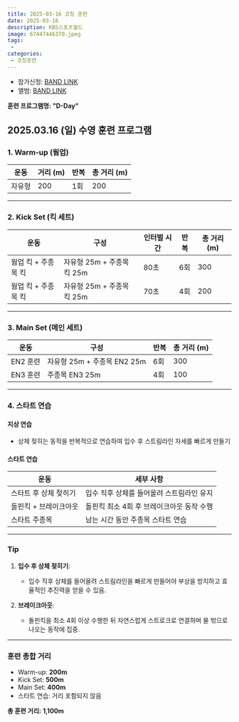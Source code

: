 ```yaml
---
title: 2025-03-16 코칭 훈련
date: 2025-03-16
description: KBS스포츠월드
image: 67447446370.jpeg
tags:
 - 
categories:
 - 코칭훈련
---
```


- 참가신청: [BAND LINK](https://band.us/band/93484357/schedule/4%2F93484357%2F615929709%2F19700101)
- 앨범: [BAND LINK](https://band.us/band/93484357/album/85437518)

**훈련 프로그램명: "D-Day"**

## 2025.03.16 (일) 수영 훈련 프로그램  

### **1. Warm-up (웜업)**  
| 운동 | 거리 (m) | 반복 | 총 거리 (m) |
|------|----------|------|-------------|
| 자유형 | 200 | 1회 | 200 |

---

### **2. Kick Set (킥 세트)**  
| 운동 | 구성 | 인터벌 시간 | 반복 | 총 거리 (m) |
|------|-------|-------------|------|-------------|
| 웜업 킥 + 주종목 킥 | 자유형 25m + 주종목 킥 25m | 80초 | 6회 | 300 |
| 웜업 킥 + 주종목 킥 | 자유형 25m + 주종목 킥 25m | 70초 | 4회 | 200 |

---

### **3. Main Set (메인 세트)**  
| 운동 | 구성 | 반복 | 총 거리 (m) |
|------|-------|------|-------------|
| EN2 훈련 | 자유형 25m + 주종목 EN2 25m | 6회 | 300 |
| EN3 훈련 | 주종목 EN3 25m | 4회 | 100 |

---

### **4. 스타트 연습**  
#### **지상 연습**  
- 상체 젖히는 동작을 반복적으로 연습하여 입수 후 스트림라인 자세를 빠르게 만들기  

#### **스타트 연습**  
| 운동                | 세부 사항                          |
|---------------------|------------------------------------|
| 스타트 후 상체 젖히기   | 입수 직후 상체를 들어올려 스트림라인 유지 |
| 돌핀킥 + 브레이크아웃   | 돌핀킥 최소 4회 후 브레이크아웃 동작 수행 |
| 스타트 주종목        | 남는 시간 동안 주종목 스타트 연습 |

---

### **Tip**
1. **입수 후 상체 젖히기**:
   - 입수 직후 상체를 들어올려 스트림라인을 빠르게 만들어야 부상을 방지하고 효율적인 추진력을 얻을 수 있음.  

2. **브레이크아웃**:
   - 돌핀킥을 최소 4회 이상 수행한 뒤 자연스럽게 스트로크로 연결하며 물 밖으로 나오는 동작에 집중.

---

### **훈련 총합 거리**
- Warm-up: **200m**
- Kick Set: **500m**
- Main Set: **400m**
- 스타트 연습: 거리 포함되지 않음

**총 훈련 거리:** **1,100m**  